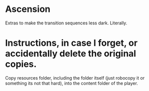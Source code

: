 # Ascension
Extras to make the transition sequences less dark. Literally.

# Instructions, in case I forget, or accidentally delete the original copies.
Copy resources folder, including the folder itself (just robocopy it or something its not that hard), into the content folder of the player.

